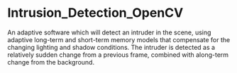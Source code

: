# Intrusion_Detection_OpenCV

An adaptive software which will detect an intruder in the scene, using adaptive long-term and short-term memory models that compensate for the changing lighting and shadow conditions. The intruder is detected as a relatively sudden change from a previous frame, combined with along-term change from the background.
